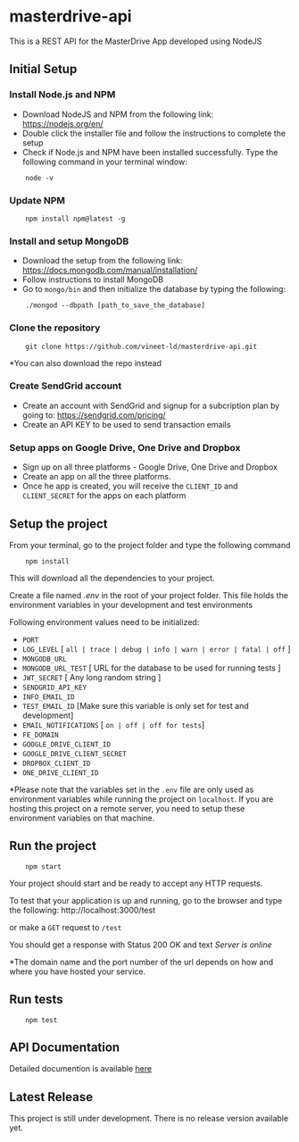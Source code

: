 # masterdrive-api

This is a REST API for the MasterDrive App developed using NodeJS

## Initial Setup

### Install Node.js and NPM

* Download NodeJS and NPM from the following link: https://nodejs.org/en/
* Double click the installer file and follow the instructions to complete the setup
* Check if Node.js and NPM have been installed successfully. Type the following command in your terminal window:
```
    node -v
```

### Update NPM
```
    npm install npm@latest -g
```

### Install and setup MongoDB

* Download the setup from the following link: https://docs.mongodb.com/manual/installation/
* Follow instructions to install MongoDB
* Go to `mongo/bin` and then initialize the database by typing the following:
```
    ./mongod --dbpath [path_to_save_the_database]
```


### Clone the repository
```
    git clone https://github.com/vineet-ld/masterdrive-api.git
```
*You can also download the repo instead

### Create SendGrid account

* Create an account with SendGrid and signup for a subcription plan by going to: https://sendgrid.com/pricing/
* Create an API KEY to be used to send transaction emails

### Setup apps on Google Drive, One Drive and Dropbox

* Sign up on all three platforms - Google Drive, One Drive and Dropbox
* Create an app on all the three platforms.
* Once he app is created, you will receive the `CLIENT_ID` and `CLIENT_SECRET` for the apps on each platform

## Setup the project

From your terminal, go to the project folder and type the following command
```
    npm install
```
This will download all the dependencies to your project.

Create a file named *.env* in the root of your project folder. This file holds the environment variables
in your development and test environments

Following environment values need to be initialized:
* `PORT`
* `LOG_LEVEL`  [ `all | trace | debug | info | warn | error | fatal | off` ]
* `MONGODB_URL` 
* `MONGODB_URL_TEST` [ URL for the database to be used for running tests ]
* `JWT_SECRET` [ Any long random string ]
* `SENDGRID_API_KEY`
* `INFO_EMAIL_ID`
* `TEST_EMAIL_ID` [Make sure this variable is only set for test and development]
* `EMAIL_NOTIFICATIONS` [ `on | off | off for tests`]
* `FE_DOMAIN` 
* `GOOGLE_DRIVE_CLIENT_ID`
* `GOOGLE_DRIVE_CLIENT_SECRET`
* `DROPBOX_CLIENT_ID`
* `ONE_DRIVE_CLIENT_ID`

*Please note that the variables set in the `.env` file are only used as environment variables while running the project on `localhost`. If you are hosting this project on a remote server, you need to setup these environment variables on that machine.


## Run the project

```
    npm start
```
Your project should start and be ready to accept any HTTP requests. 

To test that your application is up and running, go to the browser and type the following:
http://localhost:3000/test

or make a `GET` request to `/test`

You should get a response with Status 200 OK and text *Server is online*

*The domain name and the port number of the url depends on how and where you have hosted your service.

## Run tests
```
    npm test
```

## API Documentation

Detailed documention is available [here]

[here]: https://github.com/vineet-ld/masterdrive-api/wiki/Index

## Latest Release

This project is still under development. There is no release version available yet.
